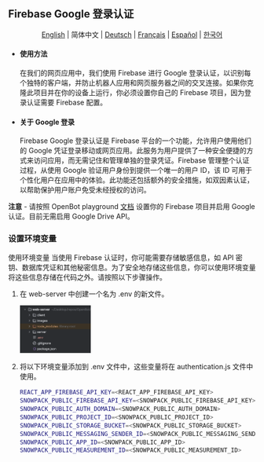 ## Firebase Google 登录认证

<p align="center">
  <a href="README.md">English</a> |
  <span>简体中文</span> |
  <a href="README.de-DE.md">Deutsch</a> |
  <a href="README.fr-FR.md">Français</a> |
  <a href="README.es-ES.md">Español</a> |
  <a href="README.ko-KR.md">한국어</a>
</p>

- #### 使用方法
  在我们的网页应用中，我们使用 Firebase 进行 Google 登录认证，以识别每个独特的客户端，并防止机器人应用和网页服务器之间的交叉连接。如果你克隆此项目并在你的设备上运行，你必须设置你自己的 Firebase 项目，因为登录认证需要 Firebase 配置。
- #### 关于 Google 登录
  Firebase Google 登录认证是 Firebase 平台的一个功能，允许用户使用他们的 Google 凭证登录移动或网页应用。此服务为用户提供了一种安全便捷的方式来访问应用，而无需记住和管理单独的登录凭证。Firebase 管理整个认证过程，从使用 Google 验证用户身份到提供一个唯一的用户 ID，该 ID 可用于个性化用户在应用中的体验。此功能还包括额外的安全措施，如双因素认证，以帮助保护用户账户免受未经授权的访问。

**注意** - 请按照 OpenBot playground [文档](../../../../open-code/src/services/README.zh-CN.md) 设置你的 Firebase 项目并启用 Google 认证。目前无需启用 Google Drive API。

### 设置环境变量

使用环境变量 当使用 Firebase 认证时，你可能需要存储敏感信息，如 API 密钥、数据库凭证和其他秘密信息。为了安全地存储这些信息，你可以使用环境变量将这些信息存储在代码之外。请按照以下步骤操作。

1. 在 web-server 中创建一个名为 .env 的新文件。

   <img src="../../images/firebase_web_server_env_variable.png" width="30%"/>

2. 将以下环境变量添加到 .env 文件中，这些变量将在 authentication.js 文件中使用。
      ```bash
      REACT_APP_FIREBASE_API_KEY=<REACT_APP_FIREBASE_API_KEY>
      SNOWPACK_PUBLIC_FIREBASE_API_KEY=<SNOWPACK_PUBLIC_FIREBASE_API_KEY>
      SNOWPACK_PUBLIC_AUTH_DOMAIN=<SNOWPACK_PUBLIC_AUTH_DOMAIN>
      SNOWPACK_PUBLIC_PROJECT_ID=<SNOWPACK_PUBLIC_PROJECT_ID>
      SNOWPACK_PUBLIC_STORAGE_BUCKET=<SNOWPACK_PUBLIC_STORAGE_BUCKET>
      SNOWPACK_PUBLIC_MESSAGING_SENDER_ID=<SNOWPACK_PUBLIC_MESSAGING_SENDER_ID>
      SNOWPACK_PUBLIC_APP_ID=<SNOWPACK_PUBLIC_APP_ID>
      SNOWPACK_PUBLIC_MEASUREMENT_ID=<SNOWPACK_PUBLIC_MEASUREMENT_ID>
   ```